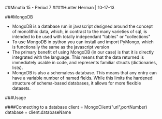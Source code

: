 ##Minutia 15 - Period 7
####Hunter Herman | 10-17-13

###MongoDB

* MongoDB is a database run in javascript designed around the concept of monolithic data, which, in contrast to the many varieties of sql, is intended to be used with totally independant "tables" or "collections"
* To use MongoDB in python you can install and import PyMongo, which is functionally the same as the javascript version
* The primary benefit of using MongoDB (in our case) is that it is directly integrated with the language. This means that the data returned is immediately usable in code, and represents familiar structs (dictionaries, lists). 
* MongoDB is also a schemaless database. This means that any entry can have a variable number of named fields. While this limits the hardened structure of schema-based databases, it allows for more flexible datasets.


###Usage

####Connecting to a database
    client = MongoClient("url",portNumber)
    database = client.databaseName
